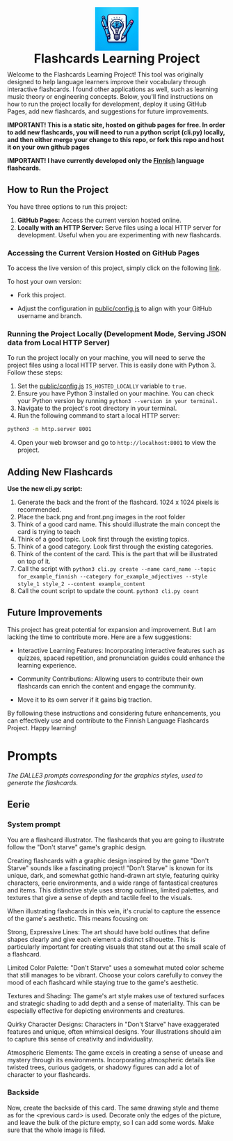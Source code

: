 <h1 align="center" style="line-height: 1; margin: 0; padding: 0;">
  <img src="./public/assets/logo/logo.jpeg" alt="Logo" width="100" height="100"><br>
  Flashcards Learning Project
</h1>

Welcome to the Flashcards Learning Project! This tool was originally designed to help language learners improve their vocabulary through interactive flashcards. I found other applications as well, such as learning music theory or engineering concepts. Below, you'll find instructions on how to run the project locally for development, deploy it using GitHub Pages, add new flashcards, and suggestions for future improvements.

**IMPORTANT! This is a static site, hosted on github pages for free. In order to add new flashcards,
you will need to run a python script (cli.py) locally, and then either merge your change to this repo, or fork this repo and host it on your own github pages**

**IMPORTANT! I have currently developed only the [Finnish](https://doruirimescu.github.io/flashcards/public/flashcard.html?type=all&topic=finnish&randomize=true&style=all) language flashcards.**

## How to Run the Project

You have three options to run this project:
1. **GitHub Pages:** Access the current version hosted online.
2. **Locally with an HTTP Server:** Serve files using a local HTTP server for development. Useful when you are experimenting with new flashcards.


### Accessing the Current Version Hosted on GitHub Pages
To access the live version of this project, simply click on the following [link](https://doruirimescu.github.io/flashcards/index.html).

To host your own version:
* Fork this project.

* Adjust the configuration in [public/config.js](public/config.js) to align with your GitHub username and branch.

### Running the Project Locally (Development Mode, Serving JSON data from Local HTTP Server)

To run the project locally on your machine, you will need to serve the project files using a local HTTP server. This is easily done with Python 3. Follow these steps:

1. Set the [public/config.js](public/config.js) `IS_HOSTED_LOCALLY` variable to `true`.
2. Ensure you have Python 3 installed on your machine. You can check your Python version by running `python3 --version in your terminal.`
3. Navigate to the project's root directory in your terminal.
4. Run the following command to start a local HTTP server:

```bash
python3 -m http.server 8001
```
4. Open your web browser and go to `http://localhost:8001` to view the project.


## Adding New Flashcards
**Use the new cli.py script:**
1. Generate the back and the front of the flashcard. 1024 x 1024 pixels is recommended.
2. Place the back.png and front.png images in the root folder
3. Think of a good card name. This should illustrate the main concept the card is trying to teach
4. Think of a good topic. Look first through the existing topics.
5. Think of a good category. Look first through the existing categories.
6. Think of the content of the card. This is the part that will be illustrated on top of it.
7. Call the script with `python3 cli.py create --name card_name --topic for_example_finnish --category for_example_adjectives --style style_1 style_2 --content example_content`
8. Call the count script to update the count. `python3 cli.py count`

## Future Improvements
This project has great potential for expansion and improvement. But I am lacking the time to contribute more. Here are a few suggestions:

* Interactive Learning Features: Incorporating interactive features such as quizzes, spaced repetition, and pronunciation guides could enhance the learning experience.

* Community Contributions: Allowing users to contribute their own flashcards can enrich the content and engage the community.

* Move it to its own server if it gains big traction.

By following these instructions and considering future enhancements, you can effectively use and contribute to the Finnish Language Flashcards Project. Happy learning!

# Prompts
*The DALLE3 prompts corresponding for the graphics styles, used to generate the flashcards.*

## Eerie

### System prompt
You are a flashcard illustrator. The flashcards that you are going to illustrate follow the "Don't starve" game's graphic design.

Creating flashcards with a graphic design inspired by the game "Don't Starve" sounds like a fascinating project! "Don't Starve" is known for its unique, dark, and somewhat gothic hand-drawn art style, featuring quirky characters, eerie environments, and a wide range of fantastical creatures and items. This distinctive style uses strong outlines, limited palettes, and textures that give a sense of depth and tactile feel to the visuals.

When illustrating flashcards in this vein, it's crucial to capture the essence of the game's aesthetic. This means focusing on:

Strong, Expressive Lines: The art should have bold outlines that define shapes clearly and give each element a distinct silhouette. This is particularly important for creating visuals that stand out at the small scale of a flashcard.

Limited Color Palette: "Don't Starve" uses a somewhat muted color scheme that still manages to be vibrant. Choose your colors carefully to convey the mood of each flashcard while staying true to the game's aesthetic.

Textures and Shading: The game's art style makes use of textured surfaces and strategic shading to add depth and a sense of materiality. This can be especially effective for depicting environments and creatures.

Quirky Character Designs: Characters in "Don't Starve" have exaggerated features and unique, often whimsical designs. Your illustrations should aim to capture this sense of creativity and individuality.

Atmospheric Elements: The game excels in creating a sense of unease and mystery through its environments. Incorporating atmospheric details like twisted trees, curious gadgets, or shadowy figures can add a lot of character to your flashcards.

### Backside
Now, create the backside of this card. The same drawing style and theme as for the \<previous card\> is used. Decorate only the edges of the picture, and leave the bulk of the picture empty, so I can add some words. Make sure that the whole image is filled.
